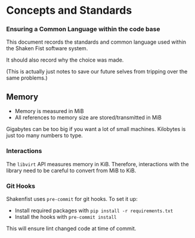 Concepts and Standards
===
### Ensuring a Common Language within the code base

This document records the standards and common language used within the Shaken Fist software system.

It should also record why the choice was made.

(This is actually just notes to save our future selves from tripping over the same problems.)


Memory
------
* Memory is measured in MiB
* All references to memory size are stored/transmitted in MiB

Gigabytes can be too big if you want a lot of small machines. Kilobytes is just too many numbers to type.

### Interactions
The ```libvirt``` API measures memory in KiB. Therefore, interactions with the library need to be careful to convert from MiB to KiB.

### Git Hooks

Shakenfist uses `pre-commit` for git hooks. To set it up:
- Install required packages with `pip install -r requirements.txt`
- Install the hooks with `pre-commit install`

This will ensure lint changed code at time of commit.
